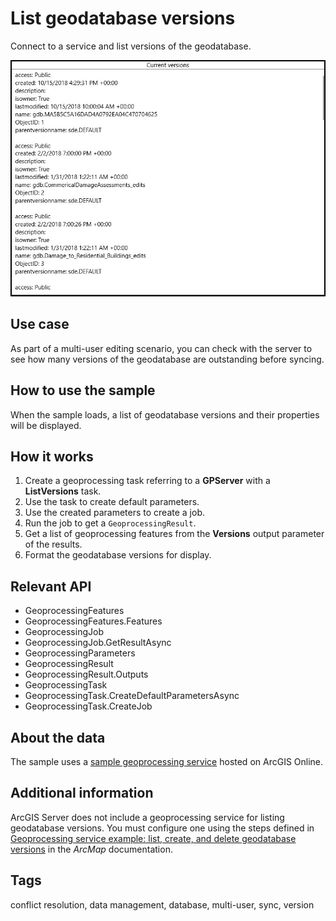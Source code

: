 # List geodatabase versions

Connect to a service and list versions of the geodatabase.

![Image of list geodatabase versions](ListGeodatabaseVersions.jpg)

## Use case

As part of a multi-user editing scenario, you can check with the server to see how many versions of the geodatabase are outstanding before syncing.

## How to use the sample

When the sample loads, a list of geodatabase versions and their properties will be displayed.

## How it works

1. Create a geoprocessing task referring to a **GPServer** with a **ListVersions** task.
2. Use the task to create default parameters.
3. Use the created parameters to create a job.
4. Run the job to get a `GeoprocessingResult`.
5. Get a list of geoprocessing features from the **Versions** output parameter of the results.
6. Format the geodatabase versions for display.

## Relevant API

* GeoprocessingFeatures
* GeoprocessingFeatures.Features
* GeoprocessingJob
* GeoprocessingJob.GetResultAsync
* GeoprocessingParameters
* GeoprocessingResult
* GeoprocessingResult.Outputs
* GeoprocessingTask
* GeoprocessingTask.CreateDefaultParametersAsync
* GeoprocessingTask.CreateJob

## About the data

The sample uses a [sample geoprocessing service](https://sampleserver6.arcgisonline.com/arcgis/rest/services/GDBVersions/GPServer/ListVersions) hosted on ArcGIS Online.

## Additional information

ArcGIS Server does not include a geoprocessing service for listing geodatabase versions. You must configure one using the steps defined in [Geoprocessing service example: list, create, and delete geodatabase versions](http://desktop.arcgis.com/en/arcmap/latest/analyze/sharing-workflows/gp-service-example-list-create-and-delete-geodatabase-versions.htm) in the *ArcMap* documentation.

## Tags

conflict resolution, data management, database, multi-user, sync, version